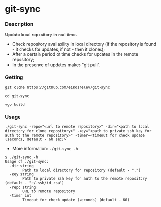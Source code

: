 # git-sync

### Description

Update local repository in real time.
* Check repository availability in local directory (if the repository is found - it checks for updates, if not - then it clones);
* After a certain period of time checks for updates in the remote repository;
* In the presence of updates makes "git pull".
  
### Getting

```
git clone https://github.com/eikoshelev/git-sync
``` 
```
cd git-sync
```  
```
vgo build
```
  
### Usage

```
./git-sync -repo="<url to remote repository>" -dir="<path to local directory for clone repository>" -key="<path to private ssh key for auth to the remote repository>" -timer=<timeout for check update (seconds, default - 60 sec)>
```  
* More information: ```./git-sync -h```
```
$ ./git-sync -h
Usage of ./git-sync:
  -dir string
    	Path to local directory for repository (default - ".")
  -key string
    	Path to private ssh key for auth to the remote repository (default - "~/.ssh/id_rsa")
  -repo string
    	URL to remote repository
  -timer int
    	Timeout for check update (seconds) (default - 60)
```

